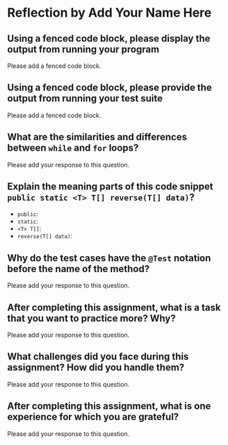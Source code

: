 # Reflection by Add Your Name Here

## Using a fenced code block, please display the output from running your program

Please add a fenced code block.

## Using a fenced code block, please provide the output from running your test suite

Please add a fenced code block.

## What are the similarities and differences between `while` and `for` loops?

Please add your response to this question.

## Explain the meaning parts of this code snippet `public static <T> T[] reverse(T[] data)`?

- `public`:
- `static`:
- `<T> T[]`:
- `reverse(T[] data)`:

## Why do the test cases have the `@Test` notation before the name of the method?

Please add your response to this question.

## After completing this assignment, what is a task that you want to practice more? Why?

Please add your response to this question.

## What challenges did you face during this assignment? How did you handle them?

Please add your response to this question.

## After completing this assignment, what is one experience for which you are grateful?

Please add your response to this question.
